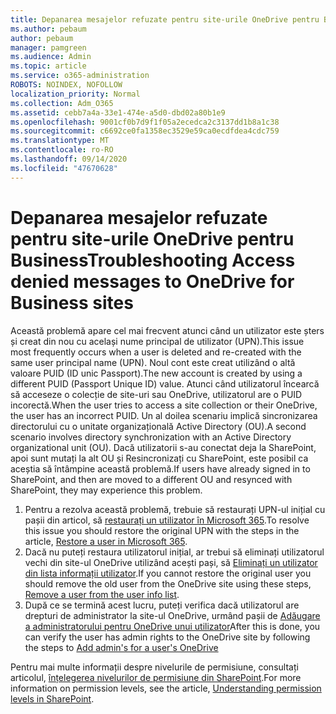 ```yaml
---
title: Depanarea mesajelor refuzate pentru site-urile OneDrive pentru Business
ms.author: pebaum
author: pebaum
manager: pamgreen
ms.audience: Admin
ms.topic: article
ms.service: o365-administration
ROBOTS: NOINDEX, NOFOLLOW
localization_priority: Normal
ms.collection: Adm_O365
ms.assetid: cebb7a4a-33e1-474e-a5d0-dbd02a80b1e9
ms.openlocfilehash: 9001cf0b7d9f1f05a2ecedca2c3137dd1b8a1c38
ms.sourcegitcommit: c6692ce0fa1358ec3529e59ca0ecdfdea4cdc759
ms.translationtype: MT
ms.contentlocale: ro-RO
ms.lasthandoff: 09/14/2020
ms.locfileid: "47670628"
---
```

# <a name="troubleshooting-access-denied-messages-to-onedrive-for-business-sites"></a><span data-ttu-id="9eba2-102">Depanarea mesajelor refuzate pentru site-urile OneDrive pentru Business</span><span class="sxs-lookup"><span data-stu-id="9eba2-102">Troubleshooting Access denied messages to OneDrive for Business sites</span></span>

<span data-ttu-id="9eba2-103">Această problemă apare cel mai frecvent atunci când un utilizator este șters și creat din nou cu același nume principal de utilizator (UPN).</span><span class="sxs-lookup"><span data-stu-id="9eba2-103">This issue most frequently occurs when a user is deleted and re-created with the same user principal name (UPN).</span></span> <span data-ttu-id="9eba2-104">Noul cont este creat utilizând o altă valoare PUID (ID unic Passport).</span><span class="sxs-lookup"><span data-stu-id="9eba2-104">The new account is created by using a different PUID (Passport Unique ID) value.</span></span> <span data-ttu-id="9eba2-105">Atunci când utilizatorul încearcă să acceseze o colecție de site-uri sau OneDrive, utilizatorul are o PUID incorectă.</span><span class="sxs-lookup"><span data-stu-id="9eba2-105">When the user tries to access a site collection or their OneDrive, the user has an incorrect PUID.</span></span> <span data-ttu-id="9eba2-106">Un al doilea scenariu implică sincronizarea directorului cu o unitate organizațională Active Directory (OU).</span><span class="sxs-lookup"><span data-stu-id="9eba2-106">A second scenario involves directory synchronization with an Active Directory organizational unit (OU).</span></span> <span data-ttu-id="9eba2-107">Dacă utilizatorii s-au conectat deja la SharePoint, apoi sunt mutați la alt OU și Resincronizați cu SharePoint, este posibil ca aceștia să întâmpine această problemă.</span><span class="sxs-lookup"><span data-stu-id="9eba2-107">If users have already signed in to SharePoint, and then are moved to a different OU and resynced with SharePoint, they may experience this problem.</span></span>

1. <span data-ttu-id="9eba2-108">Pentru a rezolva această problemă, trebuie să restaurați UPN-ul inițial cu pașii din articol, să [restaurați un utilizator în Microsoft 365](https://docs.microsoft.com/microsoft-365/admin/add-users/restore-user).</span><span class="sxs-lookup"><span data-stu-id="9eba2-108">To resolve this issue you should restore the original UPN with the steps in the article, [Restore a user in Microsoft 365](https://docs.microsoft.com/microsoft-365/admin/add-users/restore-user).</span></span>
2. <span data-ttu-id="9eba2-109">Dacă nu puteți restaura utilizatorul inițial, ar trebui să eliminați utilizatorul vechi din site-ul OneDrive utilizând acești pași, să [Eliminați un utilizator din lista informații utilizator]().</span><span class="sxs-lookup"><span data-stu-id="9eba2-109">If you cannot restore the original user you should remove the old user from the OneDrive site using these steps, [Remove a user from the user info list]().</span></span> 
3. <span data-ttu-id="9eba2-110">După ce se termină acest lucru, puteți verifica dacă utilizatorul are drepturi de administrator la site-ul OneDrive, urmând pașii de [Adăugare a administratorului pentru OneDrive unui utilizator](https://docs.microsoft.com/sharepoint/manage-user-profiles)</span><span class="sxs-lookup"><span data-stu-id="9eba2-110">After this is done, you can verify the user has admin rights to the OneDrive site by following the steps to [Add admin's for a user's OneDrive](https://docs.microsoft.com/sharepoint/manage-user-profiles)</span></span>

<span data-ttu-id="9eba2-111">Pentru mai multe informații despre nivelurile de permisiune, consultați articolul, [înțelegerea nivelurilor de permisiune din SharePoint](https://docs.microsoft.com/sharepoint/understanding-permission-levels).</span><span class="sxs-lookup"><span data-stu-id="9eba2-111">For more information on permission levels, see the article, [Understanding permission levels in SharePoint](https://docs.microsoft.com/sharepoint/understanding-permission-levels).</span></span>
